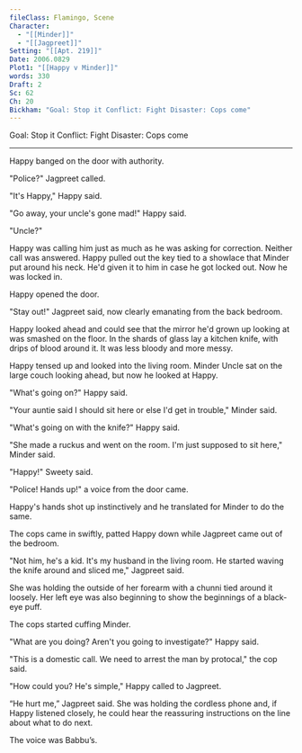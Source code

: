 ```yaml
---
fileClass: Flamingo, Scene
Character:
  - "[[Minder]]"
  - "[[Jagpreet]]"
Setting: "[[Apt. 219]]"
Date: 2006.0829
Plot1: "[[Happy v Minder]]"
words: 330
Draft: 2
Sc: 62
Ch: 20
Bickham: "Goal: Stop it Conflict: Fight Disaster: Cops come"
---
```


Goal: Stop it Conflict: Fight Disaster: Cops come

---

Happy banged on the door with authority.

"Police?" Jagpreet called.

"It's Happy," Happy said.

"Go away, your uncle's gone mad!" Happy said.

"Uncle?"

Happy was calling him just as much as he was asking for correction. Neither call was answered. Happy pulled out the key tied to a showlace that Minder put around his neck. He'd given it to him in case he got locked out. Now he was locked in.

Happy opened the door.

"Stay out!" Jagpreet said, now clearly emanating from the back bedroom.

Happy looked ahead and could see that the mirror he'd grown up looking at was smashed on the floor. In the shards of glass lay a kitchen knife, with drips of blood around it. It was less bloody and more messy.

Happy tensed up and looked into the living room. Minder Uncle sat on the large couch looking ahead, but now he looked at Happy.

"What's going on?" Happy said.

"Your auntie said I should sit here or else I'd get in trouble," Minder said.

"What's going on with the knife?" Happy said.

"She made a ruckus and went on the room. I'm just supposed to sit here," Minder said.

"Happy!" Sweety said.

"Police! Hands up!" a voice from the door came.

Happy's hands shot up instinctively and he translated for Minder to do the same.

The cops came in swiftly, patted Happy down while Jagpreet came out of the bedroom.

"Not him, he's a kid. It's my husband in the living room. He started waving the knife around and sliced me," Jagpreet said.

She was holding the outside of her forearm with a chunni tied around it loosely. Her left eye was also beginning to show the beginnings of a black-eye puff.

The cops started cuffing Minder.

"What are you doing? Aren't you going to investigate?" Happy said.

"This is a domestic call. We need to arrest the man by protocal," the cop said.

"How could you? He's simple," Happy called to Jagpreet.

“He hurt me,” Jagpreet said. She was holding the cordless phone and, if Happy listened closely, he could hear the reassuring instructions on the line about what to do next.

The voice was Babbu’s.